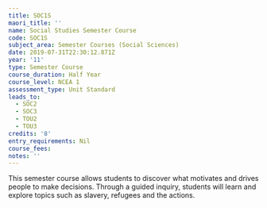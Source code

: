 ```yaml
---
title: SOC1S
maori_title: ''
name: Social Studies Semester Course
code: SOC1S
subject_area: Semester Courses (Social Sciences)
date: 2019-07-31T22:30:12.871Z
year: '11'
type: Semester Course
course_duration: Half Year
course_level: NCEA 1
assessment_type: Unit Standard
leads_to:
  - SOC2
  - SOC3
  - TOU2
  - TOU3
credits: '8'
entry_requirements: Nil
course_fees: 
notes: ''
---
```

This semester course allows students to discover what motivates and drives people to make decisions. Through a guided inquiry, students will learn and explore topics such as slavery, refugees and the actions.
